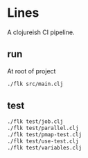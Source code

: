 # Lines

A clojureish CI pipeline.

## run

At root of project

```bash
./flk src/main.clj
```

## test

```bash
./flk test/job.clj
./flk test/parallel.clj
./flk test/pmap-test.clj
./flk test/use-test.clj
./flk test/variables.clj
```